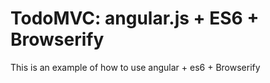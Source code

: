 # TodoMVC: angular.js + ES6 + Browserify

This is an example of how to use angular + es6 + Browserify


